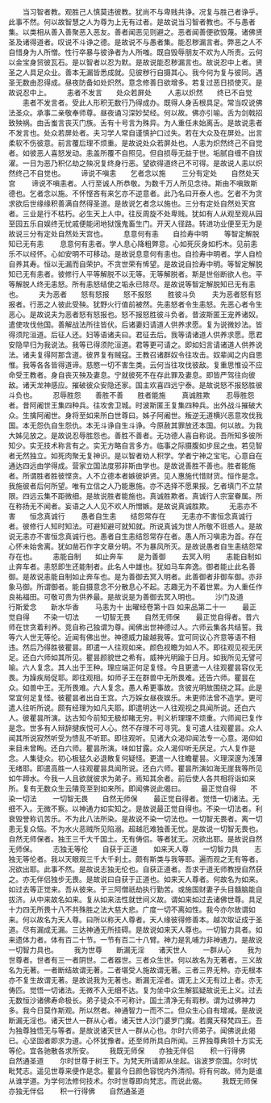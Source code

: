 <!-- { "loadSidebar": true } -->
　　当习智者教。观胜己人慎莫违彼教。犹尚不与卑贱共诤。况复与胜己者诤乎。此事不然。何以故智慧之人为尊为上无有过者。是故说当习智者教也。不与愚者集。以类相从善入善聚恶入恶友。善者闻恶见则避之。恶者闻善便欲毁蔑。诸佛贤圣及诸得道者。叹说不斗诤之德。是故说不与愚者集。能忍秽漏言者。弊恶之人不自惜身为人所憎。性行卒暴与彼诤者为人所嗤。既自毁辱朋友不欢为人所责。云何以金宝身贸彼瓦石。是以智者以忍为默。是故说能忍秽漏言也。故说忍中上者。贤圣之人具足众业。善本无漏皆悉成就。见彼秽行自摄其心。我今何为复与彼同。遇圣无数由忍得成。昼夜防备如处炽然。意念修善日欲增多。若复过恶日损使灭。是故说忍中上。
　　恚者不发言　　处众若屏处
　　人恚以炽然　　终已不自觉
　　恚者不发言者。受此人形积无数行乃得成办。既得人身舌根具足。常当叹说佛法圣众。承事二亲敬奉师尊。昼夜诵习深妙契经。何以故。佛亦引喻。舌为剑戟招致殃祸。由舌蚩言丧灭门族。舌有十号言为殊异。为人重任未始离舌。是故说恚者不发言也。处众若屏处者。夫习学人常自谨慎护口过失。若在大众及在屏处。出言柔软不伤彼意。前言覆后理不烦重。是故说处众若屏处也。人恚为炽然终己不自觉者。如彼恶人喜怒发动。恚盖所覆不自照见。但自损辱无益于世。垢腻自缠不自拔濯。一日为恶乃积亿劫之殃况复终身行恶。望欲得道终己不可得。是故说人恚以炽然终己不自觉也。
　　谛说不嗔恚　　乞者念以施
　　三分有定处　　自然处天宫
　　谛说不嗔恚者。人行至诚人所恭敬。为数千万人所见念待。斯由不嗔致斯德也。乞者念以施。不怀悭吝有来乞亦不逆意者。此乃名曰开泰人也。乞者不为贪求欲后世缘缘积善满自然得圣道。是故说乞者念以施也。三分有定处自然处天宫者。三业是行不枯朽。必生天上人中。往反周旋不处卑贱。犹如有人从观至观从园至园五乐自娱终无忧戚便能闭地狱饿鬼畜生门。开天人径路。转进功业便至无为是故说三分有定处自然处天宫也。
　　息意何有恚　　自捡寿中明
　　等智定解脱　　知已无有恚
　　息意何有恚者。学人息心降粗弊意。心如死灰身如朽木。见前恚乐不以经怀。心如安明不可移动。是故说息意何有恚也。自捡寿中明者。学人自检自养其寿。恒以无漏而自荣护。不贪世荣有悕望。是故说自捡寿中明。等智定解脱知已无有恚者。彼修行人平等解脱不以无等。无等解脱者。斯是世俗断欲人也。平等解脱人终无恚怒。所有恚怒结使之垢永已除尽。是故说等智定解脱知已无有恚也。
　　夫为恶者　　怒有怒报　　怒不报怒
　　胜彼斗负
　　夫为恶者怒有怒报者。行恶之人彼此受殃。犹野火行值前被然。先恚怒者令生恚怒。先恶心者令生恶心。是故说夫为恶者怒有怒报也。怒不报怒胜彼斗负者。昔波斯匿王宠养诸奴。遣使攻伐他国。善解战法所往皆伏。后诸妻妇请道人供养求愿。复为说微妙法。皆得须陀洹道。后征人还。妇等语诸夫曰。君征去后。我等请诸道人供养求愿。愿君安隐早归为我说法。我等已得须陀洹道。君等更可请之。即如妇言请诸道人供养说法。诸夫复得阿那含道。彼界复有贼寇。王教召诸群奴令往攻击。奴辈闻之内自思惟。我等各各皆得道谛。慈愍一切不害生类。云何当往攻伐彼敌。复重思惟设不应命受王教者。身自丧灭殃及妻息。宁就彼死不在存此罪及妻息。即皆严驾往向彼敌。诸天龙神感应。摧破彼众安隐还家。国主欢喜四远宁泰。是故说怒不报怒胜彼斗负也。
　　忍辱胜怨　　善胜不善　　胜者能施
　　真诚胜欺
　　忍辱胜怨者。昔阿阇世王集四种兵。往攻舍卫城。时波斯匿王复集四种兵。出外战斗摧破大众。生擒阿阇世。身将至如来所白世尊曰。姊子阿阇世。叛逆无道横兴恶意攻伐我国。本无怨仇自生怨仇。本无斗诤自生斗诤。今原赦其罪放还本国。何以故。为我大姊见放之。是故说忍辱胜怨也。善胜不善者。无功德人喜自称说。吾所知多彼所知少。实无技术称言有之。实无方略自言多方。临事之际摄腹如步屈之虫。若见智者无然独立。如死肉聚无复神识。是以智者劝人积学。学者宁神之宝宅。心意自在通达四远由学得成。营家立国法度邪非斯由学也。是故说善胜不善也。胜者能施者。所谓胜者胜彼悭贪。人不立德本者嫉彼妒贤。见人惠施代惜财货。恒作是念。我施彼者后何所望。唯有立信之人乃能惠施。亦不选择不愿果报。乞者填门不立禁限。四远云集不距微细。是故说胜者能施也。真诚胜欺者。真诚行人宗室眷属。所在称扬无不闻者。妄语之人人见不欢人所憎嫉。是故说真诚胜欺。
　　无恚亦不害　　恒念真诚行
　　愚者自生恚　　结怨常存在
　　无恚亦不害恒念真诚行者。彼修行人知时知法。可避知避可就知就。所说真诚为世人所敬不诳惑人。是故说无恚亦不害恒念真诚行也。愚者自生恚结怨常存在者。愚人所习嗔恚为首。存在心怀未始舍离。犹如凿石作字文章分明。不为暴风所灭。是故说愚者自生恚结怨常存在也。
　　恚能自制　　如止奔车　　是为善御
　　去冥入明
　　恚能自制如止奔车者。恚怒即生还能制者。此名人中雄也。犹如马车奔逸。御者能止此名善御。是故说恚能自制如止奔车也。是为善御去冥入明者。此善御者非御车御。亦非象马御。所谓御者。能自摄意念不分散息心不起。志趣无为不着世累。为人重任作良祐福田。可敬可贵为供养最。是故说是为善御去冥入明也。
　　沙门及道　　行斯爱念　　新水华香
　　马恚为十
出曜经卷第十四
如来品第二十一
　　最正觉自得　　不染一切法
　　一切智无畏　　自然无师保
　　最正觉自得者。昔六师在世贪着利养。竞自称己独谓为尊。闻佛出世神德过人。六师云集各共结誓。我等六人世无等伦。近闻有佛出世。神德威力踰越我等。宜可同议心齐意等语不相违。然后乃得胜彼瞿昙。即遣一人往观如来。颜色视瞻为如人不。即往观见视无厌足。还白六师如其所见。瞿昙颜貌世之希有。威神光明踰于日月。如我所见无譬可喻。六人复念。其人出于王种。理应端正何足复怪。今且更遣一人往观瞿昙容仪无畏。为躁疾局促耶。即往观相。如师子王在群兽中无所畏难。还告六师。瞿昙在众。如兽中王。无所畏难。六人复念。愚人希更事故。贪彼光明故围绕之耳。此是常宜何足复怪。彼瞿昙者出自王宫。六万婇女昼夜娱乐。未更师法曾不造学。更可遣人往听所说。颇有经理为如凡夫耶。即遣明达一人往观视之具闻所说。还白六人。彼瞿昙所演。达古知今前知无极却睹无穷。判义析理理不烦重。六师闻已复作是念。世多有人辩辞揵疾悦可人心。然不存理不可寻究。复可遣人往观瞿昙。众人闻其所说寂然听受为愦乱不听耶。即往观听。见诸大众渴仰闻法专一心意。渴仰如来目未曾眴。还白六师。瞿昙所演。味如甘露。众人渴仰听无厌足。六人复作是念。人集徒众。初心极猛久必退散复何疑怪。更遣一人往瞻瞿昙。义理深邃为浅薄无绪耶。即遣高胜一人往观瞿昙具闻所说。还白六师。瞿昙所演如海无崖我等所见如牛蹄水。今我一人且欲就彼求为弟子。焉知其余者。前后使人各共相将诣如来所。复有无数众生云隤竞至到如来所。即闻佛说此偈曰。
　　最正觉自得　　不染一切法
　　一切智无畏　　自然无师保
　　最正觉自得者。觉悟一切诸法。无细不入。无微不察。以神通力如实知之。是故说最正觉自得也。不染一切法者。利衰毁誉称讥苦乐。不为此八法所染。是故说不染一切法也。一切智无畏者。离一切患无复众恼。不为水火恶贼所见陷溺。超越厄难独善无忧。是故说一切智无畏也。自然无师保者。独王三千大千国土。无有俦侣。等者犹无。况欲出耶。是故说自然无师保。
　　志独无等伦　　自获于正道
　　如来天人尊　　一切智力具
　　志独无等伦者。我以天眼观三千大千刹土。颇有斯类与我等耶。遍而观之无有等者。况欲出耶。此事不然。是故说志独无伦也。自获正道者。吾求于道无师教授自然获之。亦无伴侣独步无畏。是故说曰自获于正道也。如来天人尊者。何故名为如来。如过去等正觉来。吾从彼来。于三阿僧祇劫执行勤苦。或施国财妻子头目髓脑能自拔济。从中来故名如来。复从如来法性就世间义故。谓如来如过去诸佛世尊。具足十力四无所畏十八不共殊胜之法大慈大悲。广度一切不离如性。我今亦尔故谓如来。何以故名为天人尊。曰所以称天人尊者。天人缘彼得修善本。越次取证成于圣道。尽有漏成无漏。三达神通无所挂碍。是故说如来天人尊也。一切智力具者。如来遗体力者。体有百二十节。一节有百二十八臂。神力是乳哺力非神通力。是故说一切智力具也。
　　我为世尊　　断漏无淫　　诸天世人
　　一群从心
　　我为世尊者。世者有三一者阴世。二者器世。三者众生世。何以故名为无著者。三义故名为无著。一者断结故谓无著。二者堪受人施故谓无著。三者三界无种。亦无根本亦不复生故谓无著。是故说我为无著也。断漏无淫者。谓无上义无有过上者。亦无俦匹。觉悟一切诸法。无微不入无细不达。复为坐中众生解狐疑故说无上义。过去无数恒沙诸佛寿命极长。弟子徒众不可称计。国土清净无有瑕秽。谓为过佛神力多。我今日莫作斯观。所以然者。神通智力一而不二。但众生心自有增减。是故说断漏无淫也。诸天世人一群从心者。诸天世人沙门婆罗门魔。若魔天释梵四王。吾为独尊独悟无与等者。是故说诸天世人一群从心也。尔时六师弟子。闻佛说此偈已。心坚固者即求为道。心怀犹豫者。还至师所具白所闻。三界独尊典领十方实无等伦。宜各驰散各求所安。
　　我既无师保　　亦独无伴侣
　　积一行得佛　　自然通圣道
　　尔时世尊于树王下。为梵天所请即从坐起。诣波罗奈国。尔时忧毗梵志。遥见世尊来便作是念。瞿昙今日颜色容悦内外清彻。将有何故。师为是谁从谁学道。为学何法修何技术。尔时世尊即向梵志。而说此偈。
　　我既无师保　　亦独无伴侣
　　积一行得佛　　自然通圣道
